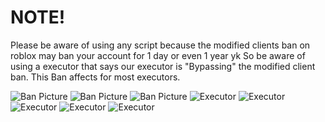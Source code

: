 # NOTE!

Please be aware of using any script because the modified clients ban on roblox may ban your account for 1 day or even 1 year yk
So be aware of using a executor that says our executor is "Bypassing" the modified client ban.
This Ban affects for most executors.

![Ban Picture](https://i.ytimg.com/vi/kQFkvfpAw0A/maxresdefault.jpg)
![Ban Picture](https://images.openai.com/thumbnails/37c724e020dcd4d1793ed53101356dc2.jpeg)
![Ban Picture](https://pbs.twimg.com/media/GU6jqbGXwAAGrfq.jpg)
![Executor](https://images.openai.com/thumbnails/9017962036898af451e274e6dc3425e0.png)
![Executor](https://camo.githubusercontent.com/b2ec53825bd35010db14fab3863808def7a7c2c1b4112745652742f1e6d6122e/68747470733a2f2f726573696d79756b6c652e6170702f692f6958515537706c412e77656270)
![Executor](https://i.ytimg.com/vi/9exRP_pnd68/maxresdefault.jpg)
![Executor](https://i.ytimg.com/vi/dK0jrk6fJSk/hq720.jpg?rs=AOn4CLDEzdtydHCl9TjF-o_uyZP7R8cLNg&sqp=-oaymwEhCK4FEIIDSFryq4qpAxMIARUAAAAAGAElAADIQj0AgKJD)
![Executor](https://roexecutor.com/wp-content/uploads/2025/01/swift-exploit.png)
